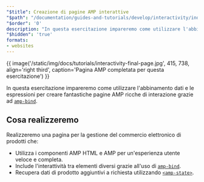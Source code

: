 ```yaml
---
"$title": Creazione di pagine AMP interattive
"$path": "/documentation/guides-and-tutorials/develop/interactivity/index.html"
"$order": '0'
description: "In questa esercitazione impareremo come utilizzare l'abbinamento dati e le espressioni per creare fantastiche pagine AMP ricche di interazione con amp-bind ..."
"$hidden": 'true'
formats:
- websites
---
```


{{ image('/static/img/docs/tutorials/interactivity-final-page.jpg', 415, 738, align='right third', caption='Pagina AMP completata per questa esercitazione') }}

In questa esercitazione impareremo come utilizzare l'abbinamento dati e le espressioni per creare fantastiche pagine AMP ricche di interazione grazie ad [`amp-bind`](../../../../documentation/components/reference/amp-bind.md).

## Cosa realizzeremo

Realizzeremo una pagina per la gestione del commercio elettronico di prodotti che:

- Utilizza i componenti AMP HTML e AMP per un'esperienza utente veloce e completa.
- Include l'interattività tra elementi diversi grazie all'uso di [`amp-bind`](../../../../documentation/components/reference/amp-bind.md).
- Recupera dati di prodotto aggiuntivi a richiesta utilizzando [`<amp-state>`](../../../../documentation/components/reference/amp-bind.md#state).
